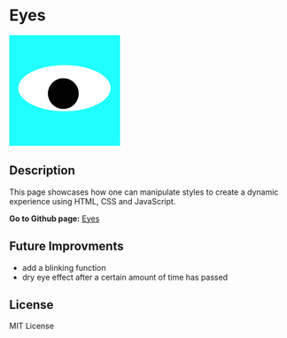 # Eyes
<img src="eyeball.png" width="200" height="">

## Description
This page showcases how one can manipulate styles to create a dynamic experience using HTML, CSS and JavaScript. 

**Go to Github page:** [Eyes](https://ksv18.github.io/eyes/)

## Future Improvments
- add a blinking function 
- dry eye effect after a certain amount of time has passed

## License
MIT License
